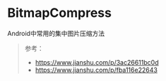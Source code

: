 # BitmapCompress
Android中常用的集中图片压缩方法
> 参考：
>- https://www.jianshu.com/p/3ac26611bc0d
>- https://www.jianshu.com/p/fba116e22643
